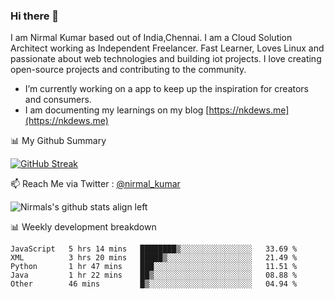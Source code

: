 ### Hi there 👋

 I am Nirmal Kumar based out of India,Chennai. I am a Cloud Solution Architect working as Independent Freelancer. Fast Learner, Loves Linux and passionate about web technologies and building iot projects. I love creating open-source projects and contributing to the community.

- I’m currently working on a app to keep up the inspiration for creators and consumers.
- I am documenting my learnings on my blog [https://nkdews.me](https://nkdews.me)


📊 My Github Summary

[![GitHub Streak](https://github-readme-streak-stats.herokuapp.com?user=nk-gears&theme=dark&hide_border=true&date_format=M%20j%5B%2C%20Y%5D)](https://git.io/streak-stats)


📫 Reach Me via  Twitter : [@nirmal_kumar](https://twitter.com/nirmal_kumar)

![Nirmals's github stats align left](https://github-readme-stats.vercel.app/api?username=nk-gears&show_icons=true)


📊 Weekly development breakdown

<!--START_SECTION:waka-->
```text
JavaScript   5 hrs 14 mins   ████████▒░░░░░░░░░░░░░░░░   33.69 % 
XML          3 hrs 20 mins   █████▒░░░░░░░░░░░░░░░░░░░   21.49 % 
Python       1 hr 47 mins    ███░░░░░░░░░░░░░░░░░░░░░░   11.51 % 
Java         1 hr 22 mins    ██▒░░░░░░░░░░░░░░░░░░░░░░   08.88 % 
Other        46 mins         █▒░░░░░░░░░░░░░░░░░░░░░░░   04.94 % 
```
<!--END_SECTION:waka-->


